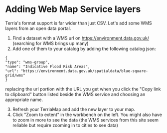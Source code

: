 # Adding Web Map Service layers
Terria's format support is far wider than just CSV. Let's add some WMS layers from an open data portal.

1. Find a dataset with a WMS url on https://environment.data.gov.uk/ (searching for WMS brings up many)
2. Add one of them to your catalog by adding the following catalog json:
```
{
"type": "wms-group",
"name": "Indicative Flood Risk Areas",
"url": "https://environment.data.gov.uk/spatialdata/blue-square-grid/wms"
}
```
replacing the url portion with the URL you get when you click the "Copy link to clipboard" button listed beside the WMS service and choosing an appropriate name.

3. Refresh your TerriaMap and add the new layer to your map.
4. Click "Zoom to extent" in the workbench on the left. You might also have to zoom in more to see the data (the WMS services from this site seem reliable but require zooming in to cities to see data)
